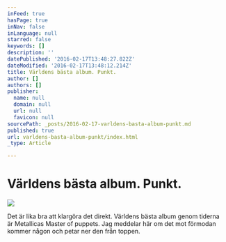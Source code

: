 ```yaml
---
inFeed: true
hasPage: true
inNav: false
inLanguage: null
starred: false
keywords: []
description: ''
datePublished: '2016-02-17T13:48:27.822Z'
dateModified: '2016-02-17T13:48:12.214Z'
title: Världens bästa album. Punkt.
author: []
authors: []
publisher:
  name: null
  domain: null
  url: null
  favicon: null
sourcePath: _posts/2016-02-17-varldens-basta-album-punkt.md
published: true
url: varldens-basta-album-punkt/index.html
_type: Article

---
```

# Världens bästa album. Punkt.
![](https://the-grid-user-content.s3-us-west-2.amazonaws.com/174eb086-ddce-4c04-9027-908a5f005730.jpg)

Det är lika bra att klargöra det direkt. Världens bästa album genom tiderna är Metallicas Master of puppets. Jag meddelar här om det mot förmodan kommer någon och petar ner den från toppen.